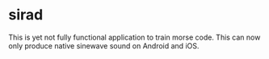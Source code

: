 # sirad

This is yet not fully functional application to train morse code. This can now only produce native sinewave sound on Android and iOS.
